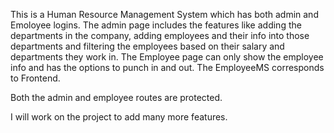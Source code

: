 This is a Human Resource Management System which has both admin and Emoloyee logins.
The admin page includes the features like adding the departments in the company, adding employees and their info into those departments and filtering the employees based on their salary and departments they work in.
The Employee page can only show the employee info and has the options to punch in and out.
The EmployeeMS corresponds to Frontend.

Both the admin and employee routes are protected.

I will work on the project to add many more features.
